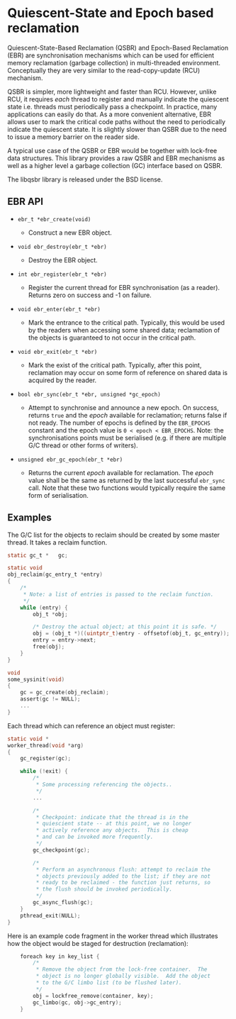# Quiescent-State and Epoch based reclamation

Quiescent-State-Based Reclamation (QSBR) and Epoch-Based Reclamation (EBR)
are synchronisation mechanisms which can be used for efficient memory
reclamation (garbage collection) in multi-threaded environment.
Conceptually they are very similar to the read-copy-update (RCU) mechanism.

QSBR is simpler, more lightweight and faster than RCU.  However, unlike RCU,
it requires *each* thread to register and manually indicate the quiescent
state i.e. threads must periodically pass a checkpoint.  In practice, many
applications can easily do that.  As a more convenient alternative, EBR
allows user to mark the critical code paths without the need to periodically
indicate the quiescent state.  It is slightly slower than QSBR due to the
need to issue a memory barrier on the reader side.

A typical use case of the QSBR or EBR would be together with lock-free data
structures.  This library provides a raw QSBR and EBR mechanisms as well as
a higher level a garbage collection (GC) interface based on QSBR.

The libqsbr library is released under the BSD license.

## EBR API

* `ebr_t *ebr_create(void)`
  * Construct a new EBR object.

* `void ebr_destroy(ebr_t *ebr)`
  * Destroy the EBR object.

* `int ebr_register(ebr_t *ebr)`
  * Register the current thread for EBR synchronisation (as a reader).
  Returns zero on success and -1 on failure.

* `void ebr_enter(ebr_t *ebr)`
  * Mark the entrance to the critical path.  Typically, this would be
  used by the readers when accessing some shared data; reclamation of
  the objects is guaranteed to not occur in the critical path.

* `void ebr_exit(ebr_t *ebr)`
  * Mark the exist of the critical path.  Typically, after this point,
  reclamation may occur on some form of reference on shared data is
  acquired by the reader.

* `bool ebr_sync(ebr_t *ebr, unsigned *gc_epoch)`
  * Attempt to synchronise and announce a new epoch.  On success, returns
  `true` and the _epoch_ available for reclamation; returns false if not
  ready.  The number of epochs is defined by the `EBR_EPOCHS` constant and
  the epoch value is `0 < epoch < EBR_EPOCHS`.  Note: the synchronisations
  points must be serialised (e.g. if there are multiple G/C thread or other
  forms of writers).

* `unsigned ebr_gc_epoch(ebr_t *ebr)`
  * Returns the current _epoch_ available for reclamation.  The _epoch_
  value shall be the same as returned by the last successful `ebr_sync`
  call.  Note that these two functions would typically require the same
  form of serialisation.

## Examples ###

The G/C list for the objects to reclaim should be created by some master
thread.  It takes a reclaim function.
```c
static gc_t *	gc;

static void
obj_reclaim(gc_entry_t *entry)
{
	/*
	 * Note: a list of entries is passed to the reclaim function.
	 */
	while (entry) {
		obj_t *obj;

		/* Destroy the actual object; at this point it is safe. */
		obj = (obj_t *)((uintptr_t)entry - offsetof(obj_t, gc_entry));
		entry = entry->next;
		free(obj);
	}
}

void
some_sysinit(void)
{
	gc = gc_create(obj_reclaim);
	assert(gc != NULL);
	...
}
```

Each thread which can reference an object must register:
```c
static void *
worker_thread(void *arg)
{
	gc_register(gc);

	while (!exit) {
		/*
		 * Some processing referencing the objects..
		 */
		...

		/*
		 * Checkpoint: indicate that the thread is in the
		 * quiescient state -- at this point, we no longer
		 * actively reference any objects.  This is cheap
		 * and can be invoked more frequently.
		 */
		gc_checkpoint(gc);

		/*
		 * Perform an asynchronous flush: attempt to reclaim the
		 * objects previously added to the list; if they are not
		 * ready to be reclaimed - the function just returns, so
		 * the flush should be invoked periodically.
		 */
		gc_async_flush(gc);
	}
	pthread_exit(NULL);
}
```

Here is an example code fragment in the worker thread which illustrates
how the object would be staged for destruction (reclamation):
```c
	foreach key in key_list {
		/*
		 * Remove the object from the lock-free container.  The
		 * object is no longer globally visible.  Add the object
		 * to the G/C limbo list (to be flushed later).
		 */
		obj = lockfree_remove(container, key);
		gc_limbo(gc, obj->gc_entry);
	}
```
